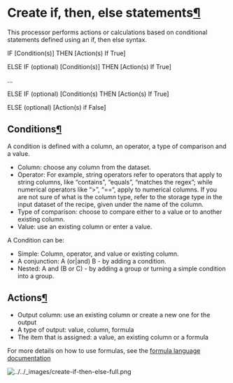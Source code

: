 Create if, then, else statements[¶](#create-if-then-else-statements "Permalink to this heading")
================================================================================================


This processor performs actions or calculations based on conditional statements defined using an if, then else syntax.


IF \[Condition(s)] THEN \[Action(s) If True]


ELSE IF (optional) \[Condition(s)] THEN \[Action(s) If True]


…


ELSE IF (optional) \[Condition(s) THEN \[Action(s) If True]


ELSE (optional) \[Action(s) if False]



Conditions[¶](#conditions "Permalink to this heading")
------------------------------------------------------


A condition is defined with a column, an operator, a type of comparison and a value.


* Column: choose any column from the dataset.
* Operator: For example, string operators refer to operators that apply to string columns, like “contains”, “equals”, “matches the regex”; while numerical operators like “\>”, “\=\=“, apply to numerical columns. If you are not sure of what is the column type, refer to the storage type in the input dataset of the recipe, given under the name of the column.
* Type of comparison: choose to compare either to a value or to another existing column.
* Value: use an existing column or enter a value.


A Condition can be:


* Simple: Column, operator, and value or existing column.
* A conjunction: A (or\|and) B \- by adding a condition.
* Nested: A and (B or C) \- by adding a group or turning a simple condition into a group.




Actions[¶](#actions "Permalink to this heading")
------------------------------------------------


* Output column: use an existing column or create a new one for the output
* A type of output: value, column, formula
* The item that is assigned: a value, an existing column or a formula


For more details on how to use formulas, see the [formula language documentation](../../formula/index.html)


![../../_images/create-if-then-else-full.png](../../_images/create-if-then-else-full.png)